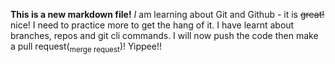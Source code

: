 **This is a new markdown file!**
*I* am learning about Git and Github - it is ~~great!~~ nice! I need to practice more to get the hang of it.
I have learnt about branches, repos and git cli commands. I will now push the code then make a pull request(<sub>merge request</sub>)!
Yippee!!
